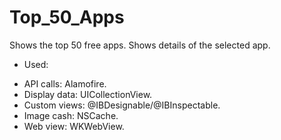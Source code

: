 # Top_50_Apps


Shows the top 50 free apps.
Shows details of the selected app.

* Used:
- API calls: Alamofire.
- Display data: UICollectionView.
- Custom views: @IBDesignable/@IBInspectable.
- Image cash: NSCache.
- Web view: WKWebView.
